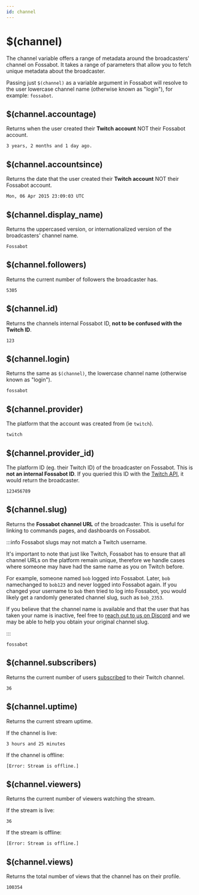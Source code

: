 ```yaml
---
id: channel
---
```


# $(channel)

The channel variable offers a range of metadata around the broadcasters' channel on Fossabot. It takes a range of parameters that allow you to fetch unique metadata about the broadcaster.

Passing just `$(channel)` as a variable argument in Fossabot will resolve to the user lowercase channel name (otherwise known as "login"), for example: `fossabot`.

## $(channel.accountage)

Returns when the user created their **Twitch account** NOT their Fossabot account.

```
3 years, 2 months and 1 day ago.
```

## $(channel.accountsince)

Returns the date that the user created their **Twitch account** NOT their Fossabot account.

```
Mon, 06 Apr 2015 23:09:03 UTC
```

## $(channel.display_name)

Returns the uppercased version, or internationalized version of the broadcasters' channel name.

```
Fossabot
```

## $(channel.followers)

Returns the current number of followers the broadcaster has.

```
5305
```

## $(channel.id)

Returns the channels internal Fossabot ID, **not to be confused with the Twitch ID**.

```
123
```

## $(channel.login)

Returns the same as `$(channel)`, the lowercase channel name (otherwise known as "login").

```
fossabot
```

## $(channel.provider)

The platform that the account was created from (ie `twitch`).

```
twitch
```

## $(channel.provider_id)

The platform ID (eg. their Twitch ID) of the broadcaster on Fossabot. This is **not an internal Fossabot ID**. If you queried this ID with the [Twitch API](https://dev.twitch.tv/docs/api/reference#get-users), it would return the broadcaster.

```
123456789
```

## $(channel.slug)

Returns the **Fossabot channel URL** of the broadcaster. This is useful for linking to commands pages, and dashboards on Fossabot.

:::info Fossabot slugs may not match a Twitch username.

It's important to note that just like Twitch, Fossabot has to ensure that all channel URLs on the platform remain unique, therefore we handle cases where someone may have had the same name as you on Twitch before.

For example, someone named `bob` logged into Fossabot. Later, `bob` namechanged to `bob123` and never logged into Fossabot again. If you changed your username to `bob` then tried to log into Fossabot, you would likely get a randomly generated channel slug, such as `bob_2353`.

If you believe that the channel name is available and that the user that has taken your name is inactive, feel free to [reach out to us on Discord](https://fossabot.com/discord) and we may be able to help you obtain your original channel slug.

:::

```
fossabot
```

## $(channel.subscribers)

Returns the current number of users [subscribed](https://www.twitch.tv/creatorcamp/en/get-rewarded/bits-and-subscriptions/) to their Twitch channel.

```
36
```

## $(channel.uptime)

Returns the current stream uptime.

If the channel is live:
```
3 hours and 25 minutes
```

If the channel is offline:
```
[Error: Stream is offline.]
```

## $(channel.viewers)

Returns the current number of viewers watching the stream.

If the stream is live:
```
36
```

If the stream is offline:
```
[Error: Stream is offline.]
```

## $(channel.views)

Returns the total number of views that the channel has on their profile.

```
100354
```
